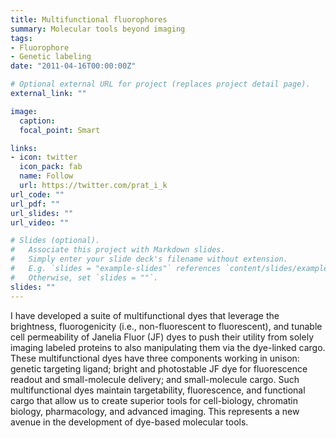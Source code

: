 ```yaml
---
title: Multifunctional fluorophores
summary: Molecular tools beyond imaging
tags:
- Fluorophore
- Genetic labeling
date: "2011-04-16T00:00:00Z"

# Optional external URL for project (replaces project detail page).
external_link: ""

image:
  caption:
  focal_point: Smart

links:
- icon: twitter
  icon_pack: fab
  name: Follow
  url: https://twitter.com/prat_i_k
url_code: ""
url_pdf: ""
url_slides: ""
url_video: ""

# Slides (optional).
#   Associate this project with Markdown slides.
#   Simply enter your slide deck's filename without extension.
#   E.g. `slides = "example-slides"` references `content/slides/example-slides.md`.
#   Otherwise, set `slides = ""`.
slides: ""
---
```


I have developed a suite of multifunctional dyes that leverage the brightness, fluorogenicity (i.e., non-fluorescent to fluorescent), and tunable cell permeability of Janelia Fluor (JF) dyes to push their utility from solely imaging labeled proteins to also manipulating them via the dye-linked cargo. These multifunctional dyes have three components working in unison: genetic targeting ligand; bright and photostable JF dye for fluorescence readout and small-molecule delivery; and small-molecule cargo. Such multifunctional dyes maintain targetability, fluorescence, and functional cargo that allow us to create superior tools for cell-biology, chromatin biology, pharmacology, and advanced imaging. This  represents a new avenue in the development of dye-based molecular tools. 
